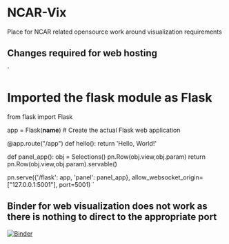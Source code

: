 # NCAR-Vix
Place for NCAR related opensource work around visualization requirements

## **Changes required for web hosting**
`
# Imported the flask module as Flask
from flask import Flask 

app = Flask(__name__)   # Create the actual Flask web application

@app.route("/app") 
def hello(): 
    return 'Hello, World!'

def panel_app():
    obj = Selections()
    pn.Row(obj.view,obj.param)
    return pn.Row(obj.view,obj.param).servable()

pn.serve({'/flask': app, 'panel': panel_app}, allow_websocket_origin=["127.0.0.1:5001"], port=5001)
`
## **Binder for web visualization does not work as there is nothing to direct to the appropriate port**
[![Binder](https://mybinder.org/badge_logo.svg)](https://mybinder.org/v2/gh/NicholasCote/NCAR-viz/HEAD)